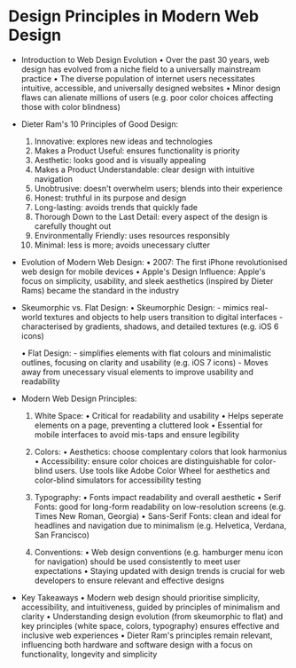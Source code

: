 # Design Principles in Modern Web Design

* Introduction to Web Design Evolution
    • Over the past 30 years, web design has evolved from a niche field to a universally mainstream practice
    • The diverse population of internet users necessitates intuitive, accessible, and universally designed websites
    • Minor design flaws can alienate millions of users (e.g. poor color choices affecting those with color blindness)

* Dieter Ram's 10 Principles of Good Design:
    1. Innovative: explores new ideas and technologies
    2. Makes a Product Useful: ensures functionality is priority
    3. Aesthetic: looks good and is visually appealing
    4. Makes a Product Understandable: clear design with intuitive navigation
    5. Unobtrusive: doesn't overwhelm users; blends into their experience
    6. Honest: truthful in its purpose and design
    7. Long-lasting: avoids trends that quickly fade
    8. Thorough Down to the Last Detail: every aspect of the design is carefully thought out
    9. Environmentally Friendly: uses resources responsibly
    10. Minimal: less is more; avoids unecessary clutter

* Evolution of Modern Web Design:
    • 2007: The first iPhone revolutionised web design for mobile devices
    • Apple's Design Influence: Apple's focus on simplicity, usability, and sleek aesthetics (inspired by Dieter Rams) became the standard in the industry

* Skeumorphic vs. Flat Design:
    • Skeumorphic Design:
        - mimics real-world textures and objects to help users transition to digital interfaces
        - characterised by gradients, shadows, and detailed textures (e.g. iOS 6 icons)

    • Flat Design:
        - simplifies elements with flat colours and minimalistic outlines, focusing on clarity and usability (e.g. iOS 7 icons)
        - Moves away from unecessary visual elements to improve usability and readability

* Modern Web Design Principles:
    1. White Space:
        • Critical for readability and usability
        • Helps seperate elements on a page, preventing a cluttered look
        • Essential for mobile interfaces to avoid mis-taps and ensure legibility

    2. Colors:
        • Aesthetics: choose complentary colors that look harmonius
        • Accessibility: ensure color choices are distinguishable for color-blind users. Use tools like Adobe Color Wheel for aesthetics and color-blind simulators for accessibility testing

    3. Typography:
        • Fonts impact readability and overall aesthetic
        • Serif Fonts: good for long-form readability on low-resolution screens (e.g. Times New Roman, Georgia)
        • Sans-Serif Fonts: clean and ideal for headlines and navigation due to minimalism (e.g. Helvetica, Verdana, San Francisco)

    4. Conventions:
        • Web design conventions (e.g. hamburger menu icon for navigation) should be used consistently to meet user expectations
        • Staying updated with design trends is crucial for web developers to ensure relevant and effective designs

* Key Takeaways
    • Modern web design should prioritise simplicity, accessibility, and intuitiveness, guided by principles of minimalism and clarity
    • Understanding design evolution (from skeumorphic to flat) and key principles (white space, colors, typography) ensures effective and inclusive web experiences
    • Dieter Ram's principles remain relevant, influencing both hardware and software design with a focus on functionality, longevity and simplicity
